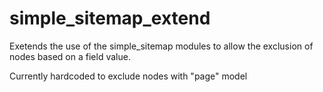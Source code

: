 # simple_sitemap_extend
Exetends the use of the simple_sitemap modules to allow the exclusion of nodes based on a field value.

Currently hardcoded to exclude nodes with "page" model